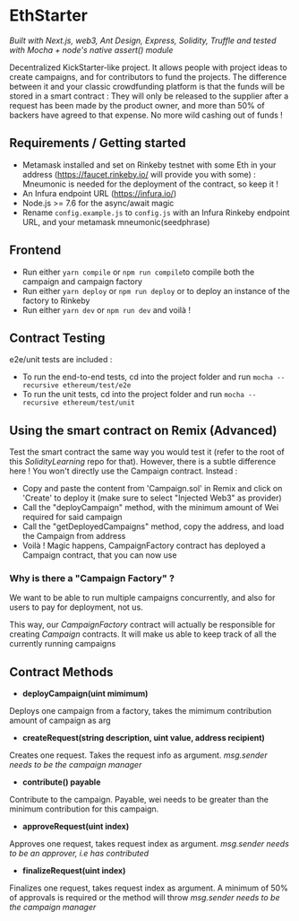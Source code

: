 # EthStarter
_Built with Next.js, web3, Ant Design, Express, Solidity, Truffle and tested with Mocha + node's native assert() module_

Decentralized KickStarter-like project. It allows people with project ideas to create campaigns, and for contributors to fund the projects. The difference between it and your classic crowdfunding platform is that the funds will be stored in a smart contract : 
They will only be released to the supplier after a request has been made by the product owner, and more than 50% of backers have agreed to that expense. No more wild cashing out of funds !



## Requirements / Getting started 

- Metamask installed and set on Rinkeby testnet with some Eth in your address (https://faucet.rinkeby.io/ will provide you with some) :
Mneumonic is needed for the deployment of the contract, so keep it ! 
- An Infura endpoint URL (https://infura.io/)
- Node.js >= 7.6 for the async/await magic
- Rename `config.example.js` to `config.js` with an Infura Rinkeby endpoint URL, and your metamask mneumonic(seedphrase)

## Frontend

- Run either `yarn compile` or `npm run compile`to compile both the campaign and campaign factory
- Run either `yarn deploy` or `npm run deploy` or to deploy an instance of the factory to Rinkeby
- Run either `yarn dev` or `npm run dev` and voilà !

## Contract Testing

e2e/unit tests are included :

- To run the end-to-end tests, cd into the project folder and run `mocha --recursive ethereum/test/e2e`
- To run the unit tests, cd into the project folder and run `mocha --recursive ethereum/test/unit`

## Using the smart contract on Remix (Advanced)

Test the smart contract the same way you would test it (refer to the root of this _SolidityLearning_ repo for that).
However, there is a subtle difference here ! You won't directly use the Campaign contract. Instead : 

- Copy and paste the content from 'Campaign.sol' in Remix and click on 'Create' to deploy it (make sure to select "Injected Web3" as provider)
- Call the "deployCampaign" method, with the minimum amount of Wei required for said campaign
- Call the "getDeployedCampaigns" method, copy the address, and load the Campaign from address
- Voilà ! Magic happens, CampaignFactory contract has deployed a Campaign contract, that you can now use

### Why is there a "Campaign Factory" ?

We want to be able to run multiple campaigns concurrently, and also for users to pay for deployment, not us. 

This way, our _CampaignFactory_ contract will actually be responsible for creating _Campaign_ contracts. 
It will make us able to keep track of all the currently running campaigns

## Contract Methods 

- **deployCampaign(uint mimimum)**

Deploys one campaign from a factory, takes the mimimum contribution amount of campaign as arg

- **createRequest(string description, uint value, address recipient)**

Creates one request. Takes the request info as argument. 
_msg.sender needs to be the campaign manager_

- **contribute() payable**

Contribute to the campaign. Payable, wei needs to be greater than the minimum contribution for this campaign.

- **approveRequest(uint index)**

Approves one request, takes request index as argument. 
_msg.sender needs to be an approver, i.e has contributed_

- **finalizeRequest(uint index)**

Finalizes one request, takes request index as argument. 
A minimum of 50% of approvals is required or the method will throw
_msg.sender needs to be the campaign manager_ 

